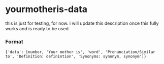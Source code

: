 # yourmotheris-data
this is just for testing, for now. i will update this description once this fully works and is ready to be used

### Format
```{'data': [number, 'Your mother is', 'word', 'Pronunciation/Similar to', 'Definition: definintion', 'Synonyms: synonym, synonym']}```
